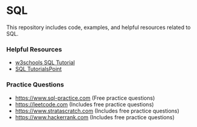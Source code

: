 # SQL
This repository includes code, examples, and helpful resources related to SQL.

### Helpful Resources
- [w3schools SQL Tutorial](https://www.w3schools.com/sql/default.asp)
- [SQL TutorialsPoint](https://www.tutorialspoint.com/sql/index.htm)

### Practice Questions
- https://www.sql-practice.com (Free practice questions)
- https://leetcode.com (Includes free practice questions) 
- https://www.stratascratch.com (Includes free practice questions)
- https://www.hackerrank.com (Includes free practice questions) 
